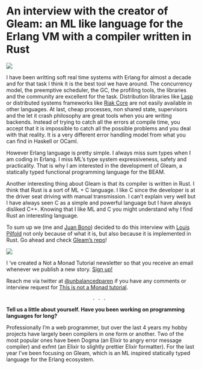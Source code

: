 # An interview with the creator of Gleam: an ML like language for the Erlang VM with a compiler written in Rust

![](https://miro.medium.com/max/460/1*ivv-xih7D4rulPdRNmSYkg.png?q=20)

I have been writting soft real time systems with Erlang for almost a decade and for that task I think it is the best tool we have around. The concurrency model, the preemptive scheduler, the GC, the profiling tools, the libraries and the community are excellent for the task. Distribution libraries like [Lasp](https://lasp-lang.readme.io/docs) or distributed systems frameworks like [Riak Core](https://github.com/lambdaclass/riak_core_tutorial) are not easily available in other languages. At last, cheap processes, non shared state, supervisors and the let it crash philosophy are great tools when you are writing backends. Instead of trying to catch all the errors at compile time, you accept that it is impossible to catch all the possible problems and you deal with that reality. It is a very different error handling model from what you can find in Haskell or OCaml.

However Erlang language is pretty simple. I always miss sum types when I am coding in Erlang. I miss ML’s type system expressiveness, safety and practicality. That is why I am interested in the development of Gleam, a statically typed functional programming language for the BEAM.

Another interesting thing about Gleam is that its compiler is written in Rust. I think that Rust is a sort of ML + C language. I like C since the developer is at the driver seat driving with manual transmission. I can’t explain very well but I have always seen C as a simple and powerful language but I have always disliked C++. Knowing that I like ML and C you might understand why I find Rust an interesting language.

To sum up we (me and [Juan Bono](https://twitter.com/JuanBono)) decided to do this interview with [Louis Pilfold](https://twitter.com/louispilfold) not only because of what it is, but also because it is implemented in Rust. Go ahead and check [Gleam’s repo](https://github.com/lpil/gleam)!

![](https://miro.medium.com/max/460/1*x_OU1YRmBR8037eqsSAfYA.png?q=20)

I ‘ve created a Not a Monad Tutorial newsletter so that you receive an email whenever we publish a new story. [Sign up!](https://mailchi.mp/9302d4f60de9/not-a-monad-tutorial)

Reach me via twitter at [@unbalancedparen](https://twitter.com/unbalancedparen) if you have any comments or interview request for [This is not a Monad tutorial](https://medium.com/this-is-not-a-monad-tutorial/).

                                    . . .

**Tell us a little about yourself. Have you been working on programming languages for long?**

Professionally I’m a web programmer, but over the last 4 years my hobby projects have largely been compilers in one form or another. Two of the most popular ones have been Dogma (an Elixir to angry error message compiler) and exfmt (an Elixir to slightly prettier Elixir formatter). For the last year I’ve been focusing on Gleam, which is an ML inspired statically typed language for the Erlang ecosystem.


